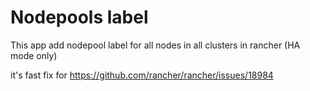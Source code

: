 # Nodepools label

This app add nodepool label for all nodes in all clusters in rancher (HA mode only)

it's fast fix for https://github.com/rancher/rancher/issues/18984